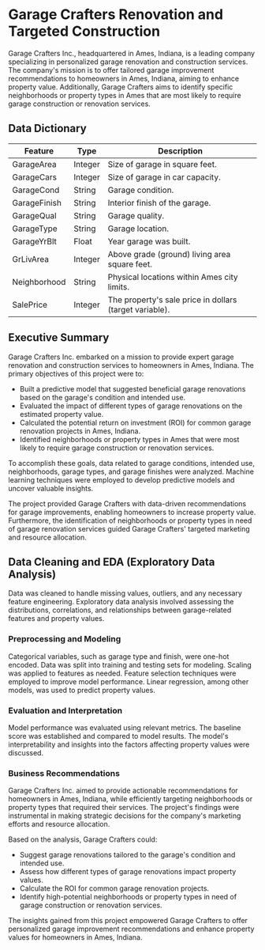 # Garage Crafters Renovation and Targeted Construction
Garage Crafters Inc., headquartered in Ames, Indiana, is a leading company specializing in personalized garage renovation and construction services. The company's mission is to offer tailored garage improvement recommendations to homeowners in Ames, Indiana, aiming to enhance property value. Additionally, Garage Crafters aims to identify specific neighborhoods or property types in Ames that are most likely to require garage construction or renovation services.

## Data Dictionary

| Feature        | Type    | Description                                           |
|----------------|---------|-------------------------------------------------------|
| GarageArea     | Integer | Size of garage in square feet.                        |
| GarageCars     | Integer | Size of garage in car capacity.                       |
| GarageCond     | String  | Garage condition.                                     |
| GarageFinish   | String  | Interior finish of the garage.                        |
| GarageQual     | String  | Garage quality.                                       |
| GarageType     | String  | Garage location.                                      |
| GarageYrBlt    | Float   | Year garage was built.                                |
| GrLivArea      | Integer | Above grade (ground) living area square feet.         |
| Neighborhood   | String  | Physical locations within Ames city limits.           |
| SalePrice      | Integer | The property's sale price in dollars (target variable).|

## Executive Summary
Garage Crafters Inc. embarked on a mission to provide expert garage renovation and construction services to homeowners in Ames, Indiana. The primary objectives of this project were to:

- Built a predictive model that suggested beneficial garage renovations based on the garage's condition and intended use.
- Evaluated the impact of different types of garage renovations on the estimated property value.
- Calculated the potential return on investment (ROI) for common garage renovation projects in Ames, Indiana.
- Identified neighborhoods or property types in Ames that were most likely to require garage construction or renovation services.

To accomplish these goals, data related to garage conditions, intended use, neighborhoods, garage types, and garage finishes were analyzed. Machine learning techniques were employed to develop predictive models and uncover valuable insights.

The project provided Garage Crafters with data-driven recommendations for garage improvements, enabling homeowners to increase property value. Furthermore, the identification of neighborhoods or property types in need of garage renovation services guided Garage Crafters' targeted marketing and resource allocation.

## Data Cleaning and EDA (Exploratory Data Analysis)
Data was cleaned to handle missing values, outliers, and any necessary feature engineering. Exploratory data analysis involved assessing the distributions, correlations, and relationships between garage-related features and property values.

### Preprocessing and Modeling
Categorical variables, such as garage type and finish, were one-hot encoded. Data was split into training and testing sets for modeling. Scaling was applied to features as needed. Feature selection techniques were employed to improve model performance. Linear regression, among other models, was used to predict property values.

### Evaluation and Interpretation
Model performance was evaluated using relevant metrics. The baseline score was established and compared to model results. The model's interpretability and insights into the factors affecting property values were discussed.

### Business Recommendations
Garage Crafters Inc. aimed to provide actionable recommendations for homeowners in Ames, Indiana, while efficiently targeting neighborhoods or property types that required their services. The project's findings were instrumental in making strategic decisions for the company's marketing efforts and resource allocation.

Based on the analysis, Garage Crafters could:

- Suggest garage renovations tailored to the garage's condition and intended use.
- Assess how different types of garage renovations impact property values.
- Calculate the ROI for common garage renovation projects.
- Identify high-potential neighborhoods or property types in need of garage construction or renovation services.

The insights gained from this project empowered Garage Crafters to offer personalized garage improvement recommendations and enhance property values for homeowners in Ames, Indiana.


